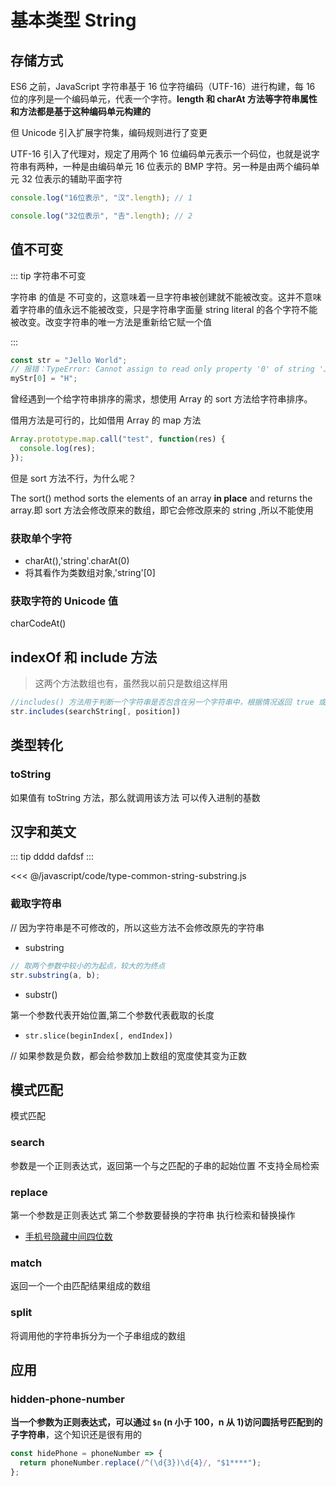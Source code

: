 # 基本类型 String

## 存储方式

ES6 之前，JavaScript 字符串基于 16 位字符编码（UTF-16）进行构建，每 16 位的序列是一个编码单元，代表一个字符。**length 和 charAt 方法等字符串属性和方法都是基于这种编码单元构建的**

但 Unicode 引入扩展字符集，编码规则进行了变更

UTF-16 引入了代理对，规定了用两个 16 位编码单元表示一个码位，也就是说字符串有两种，一种是由编码单元 16 位表示的 BMP 字符。另一种是由两个编码单元 32 位表示的辅助平面字符

```js
console.log("16位表示", "汉".length); // 1

console.log("32位表示", "𠮷".length); // 2
```

## 值不可变

::: tip 字符串不可变

字符串 的值是 不可变的，这意味着一旦字符串被创建就不能被改变。这并不意味着字符串的值永远不能被改变，只是字符串字面量 string literal 的各个字符不能被改变。改变字符串的唯一方法是重新给它赋一个值

:::

```js
const str = "Jello World";
// 报错：TypeError: Cannot assign to read only property '0' of string 'Jello World'
myStr[0] = "H";
```

曾经遇到一个给字符串排序的需求，想使用 Array 的 sort 方法给字符串排序。

借用方法是可行的，比如借用 Array 的 map 方法

```js
Array.prototype.map.call("test", function(res) {
  console.log(res);
});
```

但是 sort 方法不行，为什么呢？

The sort() method sorts the elements of an array **in place** and returns the array.即 sort 方法会修改原来的数组，即它会修改原来的 string ,所以不能使用

### 获取单个字符

- charAt(),'string'.charAt(0)
- 将其看作为类数组对象,'string'[0]

### 获取字符的 Unicode 值

charCodeAt()

## indexOf 和 include 方法

> 这两个方法数组也有，虽然我以前只是数组这样用

```js
//includes() 方法用于判断一个字符串是否包含在另一个字符串中，根据情况返回 true 或 false。
str.includes(searchString[, position])
```

## 类型转化

### toString

如果值有 toString 方法，那么就调用该方法
可以传入进制的基数

## 汉字和英文

::: tip dddd
dafdsf
:::

<<< @/javascript/code/type-common-string-substring.js

### 截取字符串

// 因为字符串是不可修改的，所以这些方法不会修改原先的字符串

- substring

```js
// 取两个参数中较小的为起点，较大的为终点
str.substring(a, b);
```

- substr()

第一个参数代表开始位置,第二个参数代表截取的长度

- `str.slice(beginIndex[, endIndex])`

// 如果参数是负数，都会给参数加上数组的宽度使其变为正数

## 模式匹配

模式匹配

### search

参数是一个正则表达式，返回第一个与之匹配的子串的起始位置
不支持全局检索

### replace

第一个参数是正则表达式
第二个参数要替换的字符串
执行检索和替换操作

- [手机号隐藏中间四位数](#hidden-phone-number)

### match

返回一个一个由匹配结果组成的数组

### split

将调用他的字符串拆分为一个子串组成的数组

## 应用

### hidden-phone-number

**当一个参数为正则表达式，可以通过 `$n` (n 小于 100，n 从 1)访问圆括号匹配到的子字符串**，这个知识还是很有用的

```javascript
const hidePhone = phoneNumber => {
  return phoneNumber.replace(/^(\d{3})\d{4}/, "$1****");
};
```
